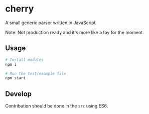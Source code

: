 # cherry
A small generic parser written in JavaScript.


Note: Not production ready and it's more like a toy for the moment.

## Usage

```bash
# Install modules
npm i

# Run the test/example file
npm start
```

## Develop

Contribution should be done in the `src` using ES6.